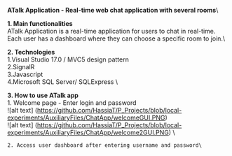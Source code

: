 **ATalk Application - Real-time web chat application with several rooms**\

**1. Main functionalities**\
  ATalk Application is a real-time application for users to chat in real-time. Each user has a dashboard where they can choose a specific room to join.\
  
**2. Technologies** \
    1.Visual Studio 17.0 / MVC5 design pattern \
    2.SignalR \
    3.Javascript \
    4.Microsoft SQL Server/ SQLExpress \
    
**3. How to use ATalk app**\
    1. Welcome page - Enter login and password \
      ![alt text] (https://github.com/HassiaT/P_Projects/blob/local-experiments/AuxiliaryFiles/ChatApp/welcomeGUI.PNG) \
      ![alt text] (https://github.com/HassiaT/P_Projects/blob/local-experiments/AuxiliaryFiles/ChatApp/welcome2GUI.PNG) \

    2. Access user dashboard after entering username and password\
 

